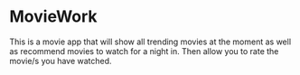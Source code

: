 # MovieWork
This is a movie app that will show all trending movies at the moment as well as recommend movies to watch for a night in. Then allow you to rate the movie/s you have watched. 
